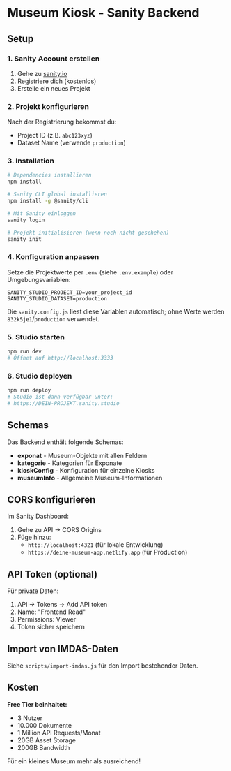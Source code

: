 # Museum Kiosk - Sanity Backend

## Setup

### 1. Sanity Account erstellen
1. Gehe zu [sanity.io](https://www.sanity.io)
2. Registriere dich (kostenlos)
3. Erstelle ein neues Projekt

### 2. Projekt konfigurieren
Nach der Registrierung bekommst du:
- Project ID (z.B. `abc123xyz`)
- Dataset Name (verwende `production`)

### 3. Installation

```bash
# Dependencies installieren
npm install

# Sanity CLI global installieren
npm install -g @sanity/cli

# Mit Sanity einloggen
sanity login

# Projekt initialisieren (wenn noch nicht geschehen)
sanity init
```

### 4. Konfiguration anpassen

Setze die Projektwerte per `.env` (siehe `.env.example`) oder Umgebungsvariablen:

```
SANITY_STUDIO_PROJECT_ID=your_project_id
SANITY_STUDIO_DATASET=production
```

Die `sanity.config.js` liest diese Variablen automatisch; ohne Werte werden `832k5je1`/`production` verwendet.

### 5. Studio starten

```bash
npm run dev
# Öffnet auf http://localhost:3333
```

### 6. Studio deployen

```bash
npm run deploy
# Studio ist dann verfügbar unter:
# https://DEIN-PROJEKT.sanity.studio
```

## Schemas

Das Backend enthält folgende Schemas:

- **exponat** - Museum-Objekte mit allen Feldern
- **kategorie** - Kategorien für Exponate
- **kioskConfig** - Konfiguration für einzelne Kiosks
- **museumInfo** - Allgemeine Museum-Informationen

## CORS konfigurieren

Im Sanity Dashboard:
1. Gehe zu API → CORS Origins
2. Füge hinzu:
   - `http://localhost:4321` (für lokale Entwicklung)
   - `https://deine-museum-app.netlify.app` (für Production)

## API Token (optional)

Für private Daten:
1. API → Tokens → Add API token
2. Name: "Frontend Read"
3. Permissions: Viewer
4. Token sicher speichern

## Import von IMDAS-Daten

Siehe `scripts/import-imdas.js` für den Import bestehender Daten.

## Kosten

**Free Tier beinhaltet:**
- 3 Nutzer
- 10.000 Dokumente
- 1 Million API Requests/Monat
- 20GB Asset Storage
- 200GB Bandwidth

Für ein kleines Museum mehr als ausreichend!
